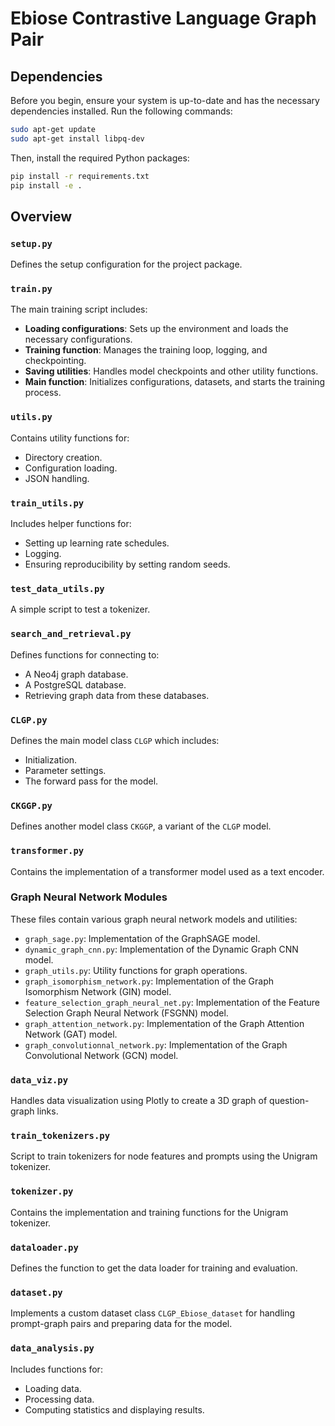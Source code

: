 # Ebiose Contrastive Language Graph Pair

## Dependencies

Before you begin, ensure your system is up-to-date and has the necessary dependencies installed. Run the following commands:

```sh
sudo apt-get update
sudo apt-get install libpq-dev
```

Then, install the required Python packages:

```sh
pip install -r requirements.txt
pip install -e .
```

## Overview

### `setup.py`
Defines the setup configuration for the project package.

### `train.py`
The main training script includes:
- **Loading configurations**: Sets up the environment and loads the necessary configurations.
- **Training function**: Manages the training loop, logging, and checkpointing.
- **Saving utilities**: Handles model checkpoints and other utility functions.
- **Main function**: Initializes configurations, datasets, and starts the training process.

### `utils.py`
Contains utility functions for:
- Directory creation.
- Configuration loading.
- JSON handling.

### `train_utils.py`
Includes helper functions for:
- Setting up learning rate schedules.
- Logging.
- Ensuring reproducibility by setting random seeds.

### `test_data_utils.py`
A simple script to test a tokenizer.

### `search_and_retrieval.py`
Defines functions for connecting to:
- A Neo4j graph database.
- A PostgreSQL database.
- Retrieving graph data from these databases.

### `CLGP.py`
Defines the main model class `CLGP` which includes:
- Initialization.
- Parameter settings.
- The forward pass for the model.

### `CKGGP.py`
Defines another model class `CKGGP`, a variant of the `CLGP` model.

### `transformer.py`
Contains the implementation of a transformer model used as a text encoder.

### Graph Neural Network Modules
These files contain various graph neural network models and utilities:
- `graph_sage.py`: Implementation of the GraphSAGE model.
- `dynamic_graph_cnn.py`: Implementation of the Dynamic Graph CNN model.
- `graph_utils.py`: Utility functions for graph operations.
- `graph_isomorphism_network.py`: Implementation of the Graph Isomorphism Network (GIN) model.
- `feature_selection_graph_neural_net.py`: Implementation of the Feature Selection Graph Neural Network (FSGNN) model.
- `graph_attention_network.py`: Implementation of the Graph Attention Network (GAT) model.
- `graph_convolutionnal_network.py`: Implementation of the Graph Convolutional Network (GCN) model.

### `data_viz.py`
Handles data visualization using Plotly to create a 3D graph of question-graph links.

### `train_tokenizers.py`
Script to train tokenizers for node features and prompts using the Unigram tokenizer.

### `tokenizer.py`
Contains the implementation and training functions for the Unigram tokenizer.

### `dataloader.py`
Defines the function to get the data loader for training and evaluation.

### `dataset.py`
Implements a custom dataset class `CLGP_Ebiose_dataset` for handling prompt-graph pairs and preparing data for the model.

### `data_analysis.py`
Includes functions for:
- Loading data.
- Processing data.
- Computing statistics and displaying results.
